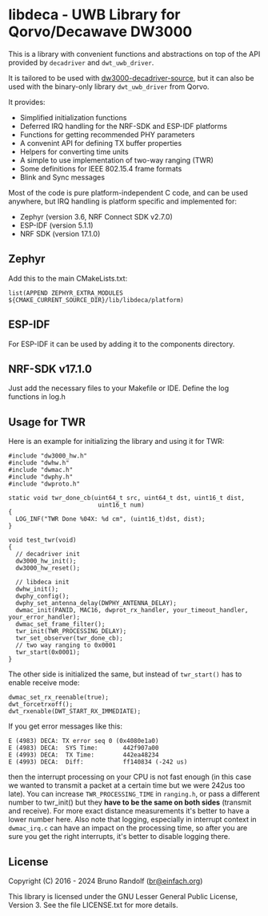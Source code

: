 # libdeca - UWB Library for Qorvo/Decawave DW3000

This is a library with convenient functions and abstractions on top of the API provided by `decadriver` and `dwt_uwb_driver`.

It is tailored to be used with [dw3000-decadriver-source](https://github.com/br101/dw3000-decadriver-source), but it can also be used with the binary-only library `dwt_uwb_driver` from Qorvo.

It provides:
 * Simplified initialization functions
 * Deferred IRQ handling for the NRF-SDK and ESP-IDF platforms
 * Functions for getting recommended PHY parameters
 * A convenint API for defining TX buffer properties
 * Helpers for converting time units
 * A simple to use implementation of two-way ranging (TWR)
 * Some definitions for IEEE 802.15.4 frame formats
 * Blink and Sync messages

Most of the code is pure platform-independent C code, and can be used anywhere, but IRQ handling is platform specific and implemented for:

 * Zephyr (version 3.6, NRF Connect SDK v2.7.0)
 * ESP-IDF (version 5.1.1)
 * NRF SDK (version 17.1.0)

## Zephyr

Add this to the main CMakeLists.txt:
```
list(APPEND ZEPHYR_EXTRA_MODULES ${CMAKE_CURRENT_SOURCE_DIR}/lib/libdeca/platform)
```

## ESP-IDF

For ESP-IDF it can be used by adding it to the components directory.

## NRF-SDK v17.1.0

Just add the necessary files to your Makefile or IDE. Define the log functions in log.h

## Usage for TWR

Here is an example for initializing the library and using it for TWR:

```
#include "dw3000_hw.h"
#include "dwhw.h"
#include "dwmac.h"
#include "dwphy.h"
#include "dwproto.h"

static void twr_done_cb(uint64_t src, uint64_t dst, uint16_t dist,
						 uint16_t num)
{
  LOG_INF("TWR Done %04X: %d cm", (uint16_t)dst, dist);
}

void test_twr(void)
{
  // decadriver init
  dw3000_hw_init();
  dw3000_hw_reset();

  // libdeca init
  dwhw_init();
  dwphy_config();
  dwphy_set_antenna_delay(DWPHY_ANTENNA_DELAY);
  dwmac_init(PANID, MAC16, dwprot_rx_handler, your_timeout_handler, your_error_handler);
  dwmac_set_frame_filter();
  twr_init(TWR_PROCESSING_DELAY);
  twr_set_observer(twr_done_cb);
  // two way ranging to 0x0001
  twr_start(0x0001);
}
```

The other side is initialized the same, but instead of `twr_start()` has to enable receive mode:

```
dwmac_set_rx_reenable(true);
dwt_forcetrxoff();
dwt_rxenable(DWT_START_RX_IMMEDIATE);
```

If you get error messages like this:
```
E (4983) DECA: TX error seq 0 (0x4080e1a0)
E (4983) DECA:  SYS Time:       442f907a00
E (4993) DECA:  TX Time:        442ea48234
E (4993) DECA:  Diff:           ff140834 (-242 us)
```
then the interrupt processing on your CPU is not fast enough (in this case we wanted to transmit a packet at a certain time but we were 242us too late). You can increase `TWR_PROCESSING_TIME` in `ranging.h`, or pass a different number to twr_init() but they **have to be the same on both sides** (transmit and receive). For more exact distance measurements it's better to have a lower number here. Also note that logging, especially in interrupt context in `dwmac_irq.c` can have an impact on the processing time, so after you are sure you get the right interrupts, it's better to disable logging there.


## License ##

Copyright (C) 2016 - 2024 Bruno Randolf (br@einfach.org)

This library is licensed under the GNU Lesser General Public License,
Version 3. See the file LICENSE.txt for more details.
